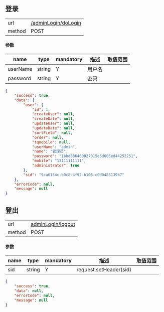 

## 登录
| | |
| - | - |
| url | [/adminLogin/doLogin](//adminLogin/doLogin) | 
| method | POST | 

#### 参数

| name | type | mandatory | 描述 | 取值范围 |
| - | - | - | - | - |
| userName | string | Y | 用户名 | |
| password | string | Y | 密码 | |

```json
{
    "success": true, 
    "data": {
        "user": {
            "id": 1,
            "createUser": null,
            "createDate": null,
            "updateUser": null,
            "updateDate": null,
            "sortField": null,
            "order": null,
            "tqmobile": null,
            "userName": "admin",
            "name": "管理员",
            "password": "1bbd886460827015e5d605ed44252251",
            "mobile": "13111111111",
            "administrator": true
        },
        "sid": "9ca6134c-b0c8-4f92-b106-c0d0483139b7"
    },
    "errorCode": null,
    "message": null
}

```
## 登出

| | |
| - | - |
| url | [adminLogin/logout](/adminLogin/logout) | 
| method | POST | 

#### 参数

| name | type | mandatory | 描述 | 取值范围 |
| - | - | - | - | - |
| sid | string | Y | request.setHeader(sid) | |

```json
{
    "success": true,
    "data": null,
    "errorCode": null,
    "message": null
}
```
